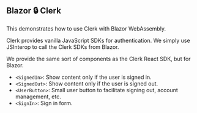 ## Blazor 🔒 Clerk

This demonstrates how to use Clerk with Blazor WebAssembly.

Clerk provides vanilla JavaScript SDKs for authentication. We simply use JSInterop to call the Clerk SDKs from Blazor.

We provide the same sort of components as the Clerk React SDK, but for Blazor.

- `<SignedIn>`: Show content only if the user is signed in.
- `<SignedOut>`: Show content only if the user is signed out.
- `<UserButton>`: Small user button to facilitate signing out, account management, etc.
- `<SignIn>`: Sign in form.
